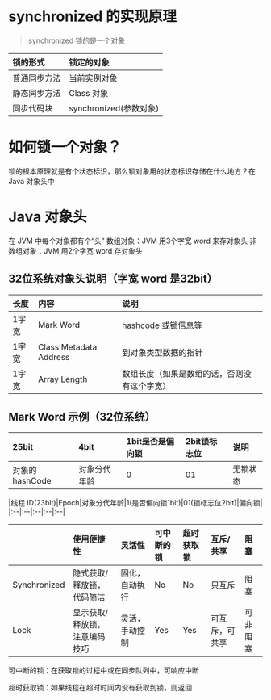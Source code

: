 # synchronized 的实现原理
> synchronized 锁的是一个对象

| 锁的形式|锁定的对象|
|:--|:--|
|普通同步方法|当前实例对象|
|静态同步方法|Class 对象|
|同步代码块|synchronized(参数对象)|

# 如何锁一个对象？
锁的根本原理就是有个状态标识，那么锁对象用的状态标识存储在什么地方？在 Java 对象头中

# Java 对象头
在 JVM 中每个对象都有个“头”
数组对象：JVM 用3个字宽 word 来存对象头
非数组对象：JVM 用2个字宽 word 存对象头

## 32位系统对象头说明（字宽 word 是32bit）
|长度|内容|说明|
|:--|:--|:--|
|1字宽|Mark Word|hashcode 或锁信息等|
|1字宽|Class Metadata Address|到对象类型数据的指针|
|1字宽|Array Length|数组长度（如果是数组的话，否则没有这个字宽）|

## Mark Word 示例（32位系统）

|25bit|4bit|1bit是否是偏向锁|2bit锁标志位|说明|
|:--|:--|:--|:--|:--|
|对象的 hashCode|对象分代年龄|0|01|无锁状态|


|线程 ID(23bit)|Epoch|对象分代年龄|1(是否偏向锁1bit)|01(锁标志位2bit)|偏向锁|
|:--|:--|:--|:--|:--|


















| | 使用便捷性 | 灵活性 | 可中断的锁 | 超时获取锁 | 互斥/共享 | 阻塞 |
| :--- | :--- | :--- | :--- | :--- | :--- | :--- |
| Synchronized | 隐式获取/释放锁，代码简洁 | 固化，自动执行 | No | No | 只互斥 | 阻塞 |
| Lock | 显示获取/释放锁，注意编码技巧 | 灵活，手动控制 | Yes | Yes | 可互斥，可共享 | 可非阻塞 |

可中断的锁：在获取锁的过程中或在同步队列中，可响应中断

超时获取锁：如果线程在超时时间内没有获取到锁，则返回